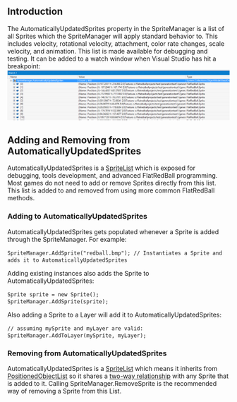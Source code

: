 ## Introduction

The AutomaticallyUpdatedSprites property in the SpriteManager is a list of all Sprites which the SpriteManager will apply standard behavior to. This includes velocity, rotational velocity, attachment, color rate changes, scale velocity, and animation. This list is made available for debugging and testing. It can be added to a watch window when Visual Studio has hit a breakpoint: ![AutomaticallyUpdatedSpritesInWatchWindow.PNG](/media/migrated_media-AutomaticallyUpdatedSpritesInWatchWindow.PNG)

## Adding and Removing from AutomaticallyUpdatedSprites

AutomaticallyUpdatedSprites is a [SpriteList](/frb/docs/index.php?title=FlatRedBall.SpriteList "FlatRedBall.SpriteList") which is exposed for debugging, tools development, and advanced FlatRedBall programming. Most games do not need to add or remove Sprites directly from this list. This list is added to and removed from using more common FlatRedBall methods.

### Adding to AutomaticallyUpdatedSprites

AutomaticallyUpdatedSprites gets populated whenever a Sprite is added through the SpriteManager. For example:

    SpriteManager.AddSprite("redball.bmp"); // Instantiates a Sprite and adds it to AutomaticallyUpdatedSprites

Adding existing instances also adds the Sprite to AutomaticallyUpdatedSprites:

    Sprite sprite = new Sprite();
    SpriteManager.AddSprite(sprite);

Also adding a Sprite to a Layer will add it to AutomaticallyUpdatedSprites:

    // assuming mySprite and myLayer are valid:
    SpriteManager.AddToLayer(mySprite, myLayer);

### Removing from AutomaticallyUpdatedSprites

AutomaticallyUpdatedSprites is a [SpriteList](/frb/docs/index.php?title=FlatRedBall.SpriteList "FlatRedBall.SpriteList") which means it inherits from [PositionedObjectList](/frb/docs/index.php?title=FlatRedBall.Math.PositionedObjectList "FlatRedBall.Math.PositionedObjectList") so it shares a [two-way relationship](/frb/docs/index.php?title=FlatRedBall.Math.AttachableList#Two_Way_Relationships "FlatRedBall.Math.AttachableList") with any Sprite that is added to it. Calling SpriteManager.RemoveSprite is the recommended way of removing a Sprite from this List.
